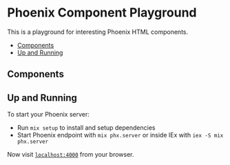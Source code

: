 # Phoenix Component Playground
This is a playground for interesting Phoenix HTML components.

- [Components](#components)
- [Up and Running](#up-and-running)

## Components

## Up and Running

To start your Phoenix server:

  * Run `mix setup` to install and setup dependencies
  * Start Phoenix endpoint with `mix phx.server` or inside IEx with `iex -S mix phx.server`

Now visit [`localhost:4000`](http://localhost:4000) from your browser.
